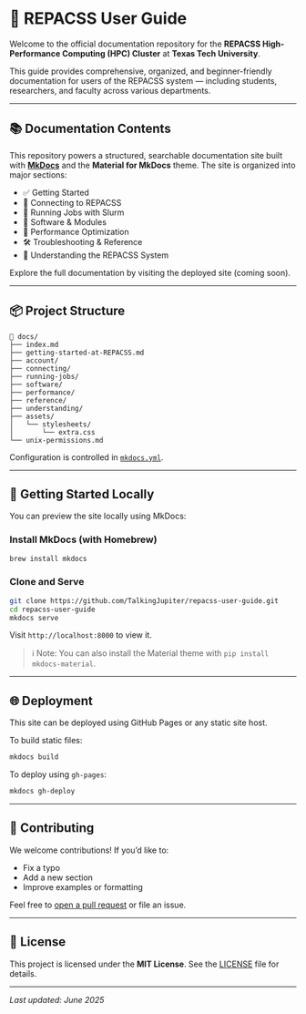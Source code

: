 # 🧠 REPACSS User Guide

Welcome to the official documentation repository for the **REPACSS High-Performance Computing (HPC) Cluster** at **Texas Tech University**.

This guide provides comprehensive, organized, and beginner-friendly documentation for users of the REPACSS system — including students, researchers, and faculty across various departments.

---

## 📚 Documentation Contents

This repository powers a structured, searchable documentation site built with **[MkDocs](https://www.mkdocs.org/)** and the **Material for MkDocs** theme. The site is organized into major sections:

- ✅ Getting Started
- 🔐 Connecting to REPACSS
- 🧮 Running Jobs with Slurm
- 💾 Software & Modules
- 🚀 Performance Optimization
- 🛠 Troubleshooting & Reference
- 🧠 Understanding the REPACSS System

Explore the full documentation by visiting the deployed site (coming soon).

---

## 📦 Project Structure

```
📁 docs/
├── index.md
├── getting-started-at-REPACSS.md
├── account/
├── connecting/
├── running-jobs/
├── software/
├── performance/
├── reference/
├── understanding/
├── assets/
│   └── stylesheets/
│       └── extra.css
└── unix-permissions.md
```

Configuration is controlled in [`mkdocs.yml`](mkdocs.yml).

---

## 🚀 Getting Started Locally

You can preview the site locally using MkDocs:

### Install MkDocs (with Homebrew)
```bash
brew install mkdocs
```

### Clone and Serve
```bash
git clone https://github.com/TalkingJupiter/repacss-user-guide.git
cd repacss-user-guide
mkdocs serve
```

Visit `http://localhost:8000` to view it.

> ℹ️ Note: You can also install the Material theme with `pip install mkdocs-material`.

---

## 🌐 Deployment

This site can be deployed using GitHub Pages or any static site host.

To build static files:

```bash
mkdocs build
```

To deploy using `gh-pages`:

```bash
mkdocs gh-deploy
```

---

## 🤝 Contributing

We welcome contributions! If you’d like to:

- Fix a typo
- Add a new section
- Improve examples or formatting

Feel free to [open a pull request](https://github.com/nsfcac/repacss-user-guide/pulls) or file an issue.

---

## 📜 License

This project is licensed under the **MIT License**. See the [LICENSE](LICENSE) file for details.

---

_Last updated: June 2025_
